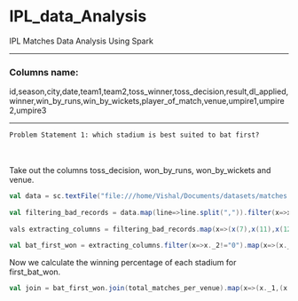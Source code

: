 # IPL_data_Analysis
IPL Matches Data Analysis Using Spark
***
### Columns name: <br> 
 id,season,city,date,team1,team2,toss_winner,toss_decision,result,dl_applied,winner,win_by_runs,win_by_wickets,player_of_match,venue,umpire1,umpire2,umpire3<br>
 ***
`Problem Statement 1: which stadium is best suited to bat first?`<br>

<br><br>Take out the columns toss_decision, won_by_runs, won_by_wickets and venue. <br>
```Scala
val data = sc.textFile("file:///home/Vishal/Documents/datasets/matches.csv")
 
val filtering_bad_records = data.map(line=>line.split(",")).filter(x=>x.length<19)
 
vals extracting_columns = filtering_bad_records.map(x=>(x(7),x(11),x(12),x(14)))
 
val bat_first_won = extracting_columns.filter(x=>x._2!="0").map(x=>(x._4,1)) .reduceByKey(_+_).map(item => item.swap).sortByKey(false).collect.foreach(println)

```
Now we calculate the winning percentage of each stadium for first_bat_won.

```Scala
val join = bat_first_won.join(total_matches_per_venue).map(x=>(x._1,(x._2._1*100/x._2._2))).map(item => item.swap).sortByKey(false).collect.foreach(println)
```
